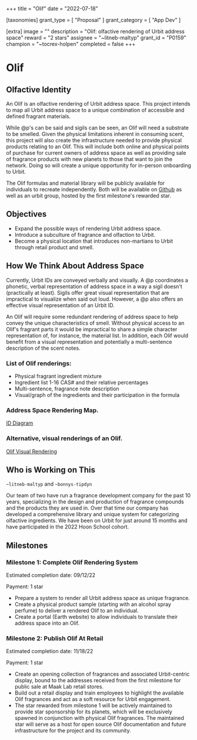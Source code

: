 +++
title = "Olif"
date = "2022-07-18"

[taxonomies]
grant_type = [ "Proposal" ]
grant_category = [ "App Dev" ]

[extra]
image = ""
description = "Olif: olfactive rendering of Urbit address space"
reward = "2 stars"
assignee = "~litneb-maltyp"
grant_id = "P0159"
champion = "~tocrex-holpen"
completed = false
+++

# Olif

## Olfactive Identity

An Olif is an olfactive rendering of Urbit address space. This project intends to map all Urbit address space to a unique combination of
accessible and defined fragrant materials.

While @p's can be said and sigils can be seen, an Olif will need a substrate to be smelled. Given the physical limitations inherent in
consuming scent, this project will also create the infrastructure needed to provide physical products relating to an Olif. This will include
both online and physical points of purchase for current owners of address space as well as providing sale of fragrance products with new
planets to those that want to join the network. Doing so will create a unique opportunity for in-person onboarding to Urbit.

The Olif formulas and material library will be publicly available for individuals to recreate independently. Both will be available on
[Github](https://github.com/Olif-ID) as well as an urbit group, hosted by the first milestone's rewarded star.

## Objectives

 - Expand the possible ways of rendering Urbit address space.  
 - Introduce a subculture of fragrance and olfaction to Urbit. 
 - Become a physical location that introduces non-martians to Urbit through retail product and smell.

## How We Think About Address Space
 
Currently, Urbit IDs are conveyed verbally and visually. A @p coordinates a phonetic, verbal representation of address space in a way a
sigil doesn't (practically at least). Sigils offer great visual representation that are impractical to visualize when said out loud.
However, a @p also offers an effective visual representation of an Urbit ID.

An Olif will require some redundant rendering of address space to help convey the unique characteristics of smell. Without physical access
to an Olif's fragrant parts it would be impractical to share a simple character representation of, for instance, the material list. In
addition, each Olif would benefit from a visual representation and potentially a multi-sentence description of the scent notes. 

### List of Olif renderings:

 - Physical fragrant ingredient mixture
 - Ingredient list 1-16 CAS# and their relative percentages
 - Multi-sentence, fragrance note description
 - Visual/graph of the ingredients and their participation in the formula

### Address Space Rendering Map.
[ID Diagram](https://ahlmark.sfo3.digitaloceanspaces.com/litneb-maltyp/2022.7.05..19.21.19-image.png)


### Alternative, visual renderings of an Olif.
[Olif Visual Rendering](https://ahlmark.sfo3.digitaloceanspaces.com/litneb-maltyp/2022.7.26..00.51.46-image.png)


## Who is Working on This

`~litneb-maltyp` and `~bonnys-tipdyn`

Our team of two have run a fragrance development company for the past 10 years, specializing in the design and production of fragrance
compounds and the products they are used in. Over that time our company has developed a comprehensive library and unique system for
categorizing olfactive ingredients. We have been on Urbit for just around 15 months and have participated in the 2022 Hoon School cohort.

## Milestones 

### Milestone 1: Complete Olif Rendering System

Estimated completion date: 09/12/22

Payment: 1 star

 - Prepare a system to render all Urbit address space as unique fragrance.
 - Create a physical product sample (starting with an alcohol spray perfume) to deliver a rendered Olif to an individual.
 - Create a portal (Earth website) to allow individuals to translate their address space into an Olif.

### Milestone 2: Publish Olif At Retail

Estimated completion date: 11/18/22

Payment: 1 star

- Create an opening collection of fragrances and associated Urbit-centric display, bound to the addresses received from the first milestone
  for public sale at Maak Lab retail stores.
- Build out a retail display and train employees to highlight the available Olif fragrances and act as a soft resource for Urbit engagement.
- The star rewarded from milestone 1 will be actively maintained to provide star sponsorship for its planets, which will be exclusively
  spawned in conjunction with physical Olif fragrances. The maintained star will serve as a host for open source Olif documentation and
  future infrastructure for the project and its community.

